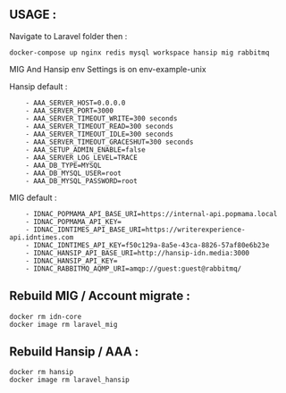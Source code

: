 ## USAGE :

Navigate to Laravel folder then :

```
docker-compose up nginx redis mysql workspace hansip mig rabbitmq
```

MIG And Hansip env Settings is on env-example-unix

Hansip default :

        - AAA_SERVER_HOST=0.0.0.0
        - AAA_SERVER_PORT=3000
        - AAA_SERVER_TIMEOUT_WRITE=300 seconds
        - AAA_SERVER_TIMEOUT_READ=300 seconds
        - AAA_SERVER_TIMEOUT_IDLE=300 seconds
        - AAA_SERVER_TIMEOUT_GRACESHUT=300 seconds
        - AAA_SETUP_ADMIN_ENABLE=false
        - AAA_SERVER_LOG_LEVEL=TRACE
        - AAA_DB_TYPE=MYSQL
        - AAA_DB_MYSQL_USER=root
        - AAA_DB_MYSQL_PASSWORD=root
        
MIG default :

        - IDNAC_POPMAMA_API_BASE_URI=https://internal-api.popmama.local
        - IDNAC_POPMAMA_API_KEY=
        - IDNAC_IDNTIMES_API_BASE_URI=https://writerexperience-api.idntimes.com
        - IDNAC_IDNTIMES_API_KEY=f50c129a-8a5e-43ca-8826-57af80e6b23e
        - IDNAC_HANSIP_API_BASE_URI=http://hansip-idn.media:3000
        - IDNAC_HANSIP_API_KEY=
        - IDNAC_RABBITMQ_AQMP_URI=amqp://guest:guest@rabbitmq/
        
        
## Rebuild MIG / Account migrate :

```
docker rm idn-core
docker image rm laravel_mig
```

## Rebuild Hansip / AAA :

```
docker rm hansip
docker image rm laravel_hansip
```
